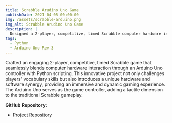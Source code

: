 ```yaml
---
title: Scrabble Arudino Uno Game
publishDate: 2021-04-05 00:00:00
img: /assets/scrabble-arduino.png
img_alt: Scrabble Arudino Uno Game
description: |
  Designed a 2-player, competitive, timed Scrabble computer hardware interactive game using an Arduino Controller and Python
tags:
  - Python  
  - Arduino Uno Rev 3
---
```


Crafted an engaging 2-player, competitive, timed Scrabble game that seamlessly blends computer hardware interaction through an Arduino Uno controller with Python scripting. This innovative project not only challenges players' vocabulary skills but also introduces a unique hardware and software synergy, providing an immersive and dynamic gaming experience. The Arduino Uno serves as the game controller, adding a tactile dimension to the traditional Scrabble gameplay. 

**GitHub Repository:**
- [Project Repository](https://github.com/amro2001/Scrabble-Arduino-Uno)
